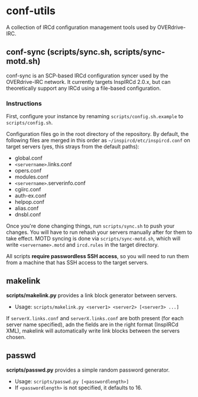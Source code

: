 # conf-utils
A collection of IRCd configuration management tools used by OVERdrive-IRC.

## conf-sync (scripts/sync.sh, scripts/sync-motd.sh)
conf-sync is an SCP-based IRCd configuration syncer used by the OVERdrive-IRC network.
It currently targets InspIRCd 2.0.x, but can theoretically support any IRCd using a file-based configuration.

### Instructions
First, configure your instance by renaming `scripts/config.sh.example` to `scripts/config.sh`.

Configuration files go in the root directory of the repository. By default, the following files
are merged in this order as `~/inspircd/etc/inspircd.conf` on target servers
(yes, this strays from the default paths):

 * global.conf
 * `<servername>`.links.conf
 * opers.conf
 * modules.conf
 * `<servername>`.serverinfo.conf
 * cgiirc.conf
 * auth-ex.conf
 * helpop.conf
 * alias.conf
 * dnsbl.conf

Once you're done changing things, run `scripts/sync.sh` to push your changes.
You will have to run rehash your servers manually after for them to take effect.
MOTD syncing is done via `scripts/sync-motd.sh`, which will write `<servername>.motd`
and `ircd.rules` in the target directory.

All scripts **require passwordless SSH access**, so you will need to run
them from a machine that has SSH access to the target servers.

## makelink

**scripts/makelink.py** provides a link block generator between servers.
   - Usage: `scripts/makelink.py <server1> <server2> [<server3> ...]`

If `serverX.links.conf` and `serverX.links.conf` are both present (for each
server name specified), adn the fields are in the right format (InspIRCd XML),
makelink will automatically write link blocks between the servers chosen.

## passwd

**scripts/passwd.py** provides a simple random password generator.
   - Usage: `scripts/passwd.py [<passwordlength>]`
   - If `<passwordlength>` is not specified, it defaults to 16.
